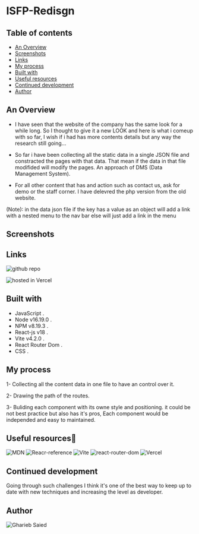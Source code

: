 # ISFP-Redisgn

## Table of contents

- [An Overview](#an-overview)
- [Screenshots](#screenshots)
- [Links](#links)
- [My process](#my-process)
- [Built with](#built-with)
- [Useful resources](#useful-resources)
- [Continued development](#continued-development)
- [Author](#author)

## An Overview

- I have seen that the website of the company has the same look for a while long. So I thought to give it a new LOOK and here is what i comeup with so far, I wish if i had has more contents details but any way the research still going...

- So far i have been collecting all the static data in a single JSON file and constracted the pages with that data. That mean if the data in that file modifided will modify the pages. An approach of DMS (Data Management System).

- For all other content that has and action such as contact us, ask for demo or the staff corner. I have delevred the php version from the old website.

(Note): in the data json file if the key has a value as an object will add a link with a nested menu to the nav bar else will just add a link in the menu

## Screenshots

## Links

![github repo](https://github.com/blacksnowsoon/isfp-redesign)

![hosted in Vercel](https://isfp-redesign.vercel.app)

## Built with

- JavaScript .
- Node v16.19.0 .
- NPM v8.19.3 .
- React-js v18 .
- Vite v4.2.0 .
- React Router Dom .
- CSS .

## My process

1- Collecting all the content data in one file to have an control over it.

2- Drawing the path of the routes.

3- Buliding each component with its owne style and positioning. it could be not best practice but also has it's pros, Each component would be independed and easy to maintained.

## Useful resources🚀

![MDN](https://developer.mozilla.org/en-US/)
![Reacr-reference](https://react.dev/reference/react)
![Vite](https://vitejs.dev/)
![react-router-dom](https://reactrouter.com/en/main)
![Vercel](https://vercel.com/docs)

## Continued development

 Going through such challenges I think it's one of the best way to keep up to date with new techniques and increasing the level as developer.

## Author

![Gharieb Saied](https://github.com/blacksnowsoon)
